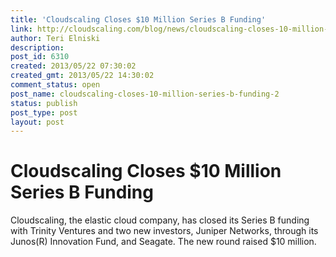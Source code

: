 ```yaml
---
title: 'Cloudscaling Closes $10 Million Series B Funding'
link: http://cloudscaling.com/blog/news/cloudscaling-closes-10-million-series-b-funding-2/
author: Teri Elniski
description: 
post_id: 6310
created: 2013/05/22 07:30:02
created_gmt: 2013/05/22 14:30:02
comment_status: open
post_name: cloudscaling-closes-10-million-series-b-funding-2
status: publish
post_type: post
layout: post
---
```


# Cloudscaling Closes $10 Million Series B Funding

Cloudscaling, the elastic cloud company, has closed its Series B funding with Trinity Ventures and two new investors, Juniper Networks, through its Junos(R) Innovation Fund, and Seagate. The new round raised $10 million.
